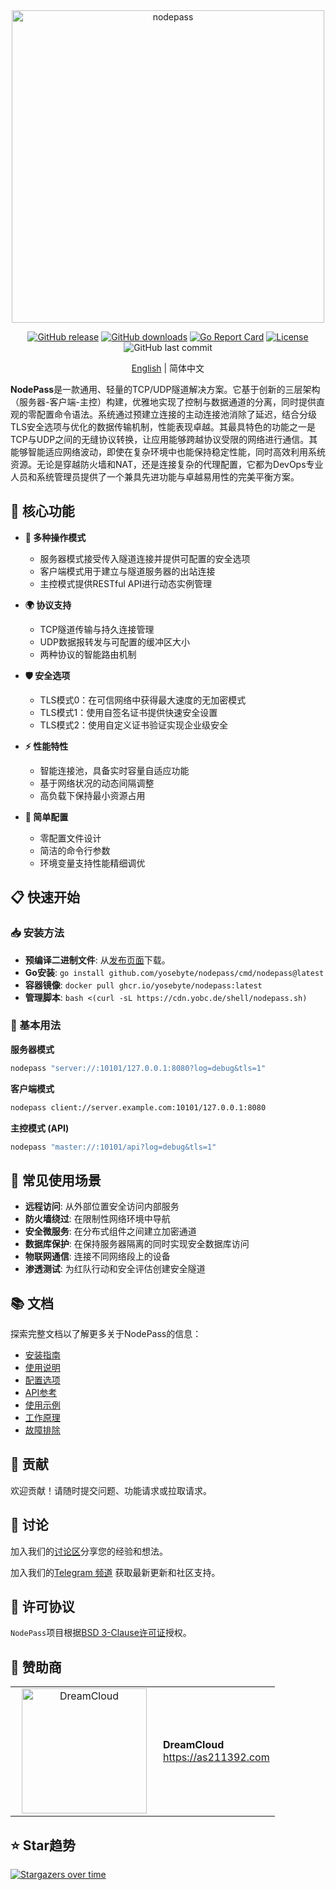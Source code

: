 <div align="center">
  <img src="https://cdn.yobc.de/assets/np-poster.png" alt="nodepass" width="500">

[![GitHub release](https://img.shields.io/github/v/release/yosebyte/nodepass)](https://github.com/yosebyte/nodepass/releases)
[![GitHub downloads](https://img.shields.io/github/downloads/yosebyte/nodepass/total.svg)](https://github.com/yosebyte/nodepass/releases)
[![Go Report Card](https://goreportcard.com/badge/github.com/yosebyte/nodepass)](https://goreportcard.com/report/github.com/yosebyte/nodepass)
[![License](https://img.shields.io/badge/License-BSD_3--Clause-blue.svg)](https://opensource.org/licenses/BSD-3-Clause)
![GitHub last commit](https://img.shields.io/github/last-commit/yosebyte/nodepass)

[English](README.md) | 简体中文
</div>

**NodePass**是一款通用、轻量的TCP/UDP隧道解决方案。它基于创新的三层架构（服务器-客户端-主控）构建，优雅地实现了控制与数据通道的分离，同时提供直观的零配置命令语法。系统通过预建立连接的主动连接池消除了延迟，结合分级TLS安全选项与优化的数据传输机制，性能表现卓越。其最具特色的功能之一是TCP与UDP之间的无缝协议转换，让应用能够跨越协议受限的网络进行通信。其能够智能适应网络波动，即使在复杂环境中也能保持稳定性能，同时高效利用系统资源。无论是穿越防火墙和NAT，还是连接复杂的代理配置，它都为DevOps专业人员和系统管理员提供了一个兼具先进功能与卓越易用性的完美平衡方案。

## 💎 核心功能

- **🔀 多种操作模式**
  - 服务器模式接受传入隧道连接并提供可配置的安全选项
  - 客户端模式用于建立与隧道服务器的出站连接
  - 主控模式提供RESTful API进行动态实例管理

- **🌍 协议支持**
  - TCP隧道传输与持久连接管理
  - UDP数据报转发与可配置的缓冲区大小
  - 两种协议的智能路由机制

- **🛡️ 安全选项**
  - TLS模式0：在可信网络中获得最大速度的无加密模式
  - TLS模式1：使用自签名证书提供快速安全设置
  - TLS模式2：使用自定义证书验证实现企业级安全

- **⚡ 性能特性**
  - 智能连接池，具备实时容量自适应功能
  - 基于网络状况的动态间隔调整
  - 高负载下保持最小资源占用

- **🧰 简单配置**
  - 零配置文件设计
  - 简洁的命令行参数
  - 环境变量支持性能精细调优

## 📋 快速开始

### 📥 安装方法

- **预编译二进制文件**: 从[发布页面](https://github.com/yosebyte/nodepass/releases)下载。
- **Go安装**: `go install github.com/yosebyte/nodepass/cmd/nodepass@latest`
- **容器镜像**: `docker pull ghcr.io/yosebyte/nodepass:latest`
- **管理脚本**: `bash <(curl -sL https://cdn.yobc.de/shell/nodepass.sh)`

### 🚀 基本用法

**服务器模式**
```bash
nodepass "server://:10101/127.0.0.1:8080?log=debug&tls=1"
```

**客户端模式**
```bash
nodepass client://server.example.com:10101/127.0.0.1:8080
```

**主控模式 (API)**
```bash
nodepass "master://:10101/api?log=debug&tls=1"
```

## 🔧 常见使用场景

- **远程访问**: 从外部位置安全访问内部服务
- **防火墙绕过**: 在限制性网络环境中导航
- **安全微服务**: 在分布式组件之间建立加密通道
- **数据库保护**: 在保持服务器隔离的同时实现安全数据库访问
- **物联网通信**: 连接不同网络段上的设备
- **渗透测试**: 为红队行动和安全评估创建安全隧道

## 📚 文档

探索完整文档以了解更多关于NodePass的信息：

- [安装指南](/docs/zh/installation.md)
- [使用说明](/docs/zh/usage.md)
- [配置选项](/docs/zh/configuration.md)
- [API参考](/docs/zh/api.md)
- [使用示例](/docs/zh/examples.md)
- [工作原理](/docs/zh/how-it-works.md)
- [故障排除](/docs/zh/troubleshooting.md)

## 👥 贡献

欢迎贡献！请随时提交问题、功能请求或拉取请求。

## 💬 讨论

加入我们的[讨论区](https://github.com/yosebyte/nodepass/discussions)分享您的经验和想法。

加入我们的[Telegram 频道](https://t.me/NodePassChannel) 获取最新更新和社区支持。

## 📄 许可协议

`NodePass`项目根据[BSD 3-Clause许可证](LICENSE)授权。

## 🤝 赞助商

<table>
  <tr>
    <td width="220" align="center">
      <a href="https://as211392.com">
        <img src="https://cdn.yobc.de/assets/dreamcloud.png" width="200" alt="DreamCloud">
      </a>
    </td>
    <td>
      <div><b>DreamCloud</b></div>
      <div><a href="https://as211392.com">https://as211392.com</a></div>
    </td>
  </tr>
</table>

## ⭐ Star趋势

[![Stargazers over time](https://starchart.cc/yosebyte/nodepass.svg?variant=adaptive)](https://starchart.cc/yosebyte/nodepass)
